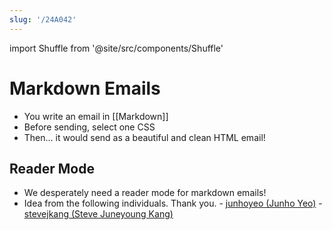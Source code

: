 ```yaml
---
slug: '/24A042'
---
```


import Shuffle from '@site/src/components/Shuffle'

# Markdown Emails

- You write an email in [[Markdown]]
- Before sending, select one CSS
- Then... it would send as a beautiful and clean HTML email!

## Reader Mode

- We desperately need a reader mode for markdown emails!
- Idea from the following individuals. Thank you.
  <Shuffle> - [junhoyeo (Junho Yeo)](https://github.com/junhoyeo/) - [stevejkang (Steve Juneyoung Kang)](https://github.com/stevejkang)
  </Shuffle>
